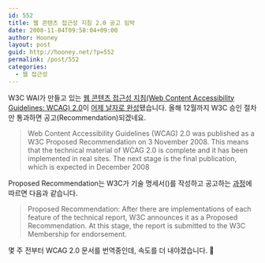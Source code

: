 ```yaml
---
id: 552
title: 웹 콘텐츠 접근성 지침 2.0 공고 임박
date: 2008-11-04T09:58:04+09:00
author: Hooney
layout: post
guid: http://hooney.net/?p=552
permalink: /post/552
categories:
  - 웹 접근성
---
```

W3C WAI가 만들고 있는 [웹 콘텐츠 접근성 지침(Web Content Accessibility Guidelines: WCAG) 2.0](http://www.w3.org/TR/WCAG20/)이 [어제 날자로 완성](http://lists.w3.org/Archives/Public/w3c-wai-ig/2008OctDec/0091.html)됐습니다. 올해 12월까지 W3C 승인 절차만 통과하면 공고(Recommendation)되겠네요.

> Web Content Accessibility Guidelines (WCAG) 2.0 was published as a W3C Proposed Recommendation on 3 November 2008. This means that the technical material of WCAG 2.0 is complete and it has been implemented in real sites. The next stage is the final publication, which is expected in December 2008

Proposed Recommendation는 W3C가 기술 명세서()를 작성하고 공고하는 [과정](http://www.w3.org/WAI/intro/w3c-process)에 따르면 다음과 같습니다.

> Proposed Recommendation: After there are implementations of each feature of the technical report, W3C announces it as a Proposed Recommendation. At this stage, the report is submitted to the W3C Membership for endorsement.

몇 주 전부터 WCAG 2.0 문서를 번역중인데, 속도를 더 내야겠습니다. 🙂